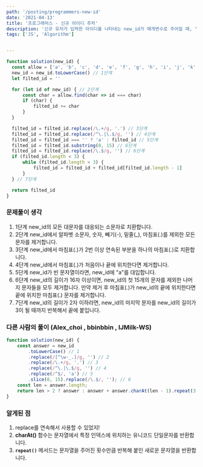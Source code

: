 ```yaml
---
path: '/posting/programmers-new-id'
date: '2021-04-13'
title: '프로그래머스 - 신규 아이디 추처'
description: '신규 유저가 입력한 아이디를 나타내는 new_id가 매개변수로 주어질 때, "네오"가 설계한 7단계의 처리 과정을 거친 후의 추천 아이디를 return 하도록 solution 함수를 완성해 주세요.'
tags: ['JS', 'Algorithm']


---
```


```javascript
function solution(new_id) {
  const allow = ['a', 'b', 'c', 'd', 'e', 'f', 'g', 'h', 'i', 'j', 'k', 'l', 'm', 'n', 'o', 'p', 'q', 'r', 's', 't', 'u', 'v', 'w', 'x', 'y', 'z', '0', '1', '2', '3', '4', '5', '6', '7', '8', '9', '-', '_', '.']
  new_id = new_id.toLowerCase() // 1단계
  let filted_id = ''

  for (let id of new_id) { // 2단계
      const char = allow.find(char => id === char)
      if (char) {
          filted_id += char
      }
  }

  filted_id = filted_id.replace(/\.+/g, '.') // 3단계
  filted_id = filted_id.replace(/^\.|\.$/g, '') // 4단계
  filted_id = filted_id === '' ? 'a' : filted_id // 5단계
  filted_id = filted_id.substring(0, 15) // 6단계
  filted_id = filted_id.replace(/\.$/g, '') // 6단계
  if (filted_id.length < 3) {
      while (filted_id.length < 3) {
          filted_id = filted_id + filted_id[filted_id.length - 1]
      }
  } // 7단계

  return filted_id
}
```



### 문제풀이 생각

1. 1단계 new_id의 모든 대문자를 대응되는 소문자로 치환합니다.
2. 2단계 new_id에서 알파벳 소문자, 숫자, 빼기(-), 밑줄(_), 마침표(.)를 제외한 모든 문자를 제거합니다.
3. 3단계 new_id에서 마침표(.)가 2번 이상 연속된 부분을 하나의 마침표(.)로 치환합니다.
4. 4단계 new_id에서 마침표(.)가 처음이나 끝에 위치한다면 제거합니다.
5. 5단계 new_id가 빈 문자열이라면, new_id에 "a"를 대입합니다.
6. 6단계 new_id의 길이가 16자 이상이면, new_id의 첫 15개의 문자를 제외한 나머지 문자들을 모두 제거합니다.
   만약 제거 후 마침표(.)가 new_id의 끝에 위치한다면 끝에 위치한 마침표(.) 문자를 제거합니다.
7. 7단계 new_id의 길이가 2자 이하라면, new_id의 마지막 문자를 new_id의 길이가 3이 될 때까지 반복해서 끝에 붙입니다.



### 다른 사람의 풀이 (**Alex_choi , bbinbbin , IJMilk-WS**)

```javascript
function solution(new_id) {
    const answer = new_id
        .toLowerCase() // 1
        .replace(/[^\w-_.]/g, '') // 2
        .replace(/\.+/g, '.') // 3
        .replace(/^\.|\.$/g, '') // 4
        .replace(/^$/, 'a') // 5
        .slice(0, 15).replace(/\.$/, ''); // 6
    const len = answer.length;
    return len > 2 ? answer : answer + answer.charAt(len - 1).repeat(3 - len);
}

```



### 알게된 점

1. replace를 연속해서 사용할 수 있었지!
2. **charAt()** 함수는 문자열에서 특정 인덱스에 위치하는 유니코드 단일문자를 반환합니다. 
3. **`repeat()`** 메서드는 문자열을 주어진 횟수만큼 반복해 붙인 새로운 문자열을 반환합니다.




